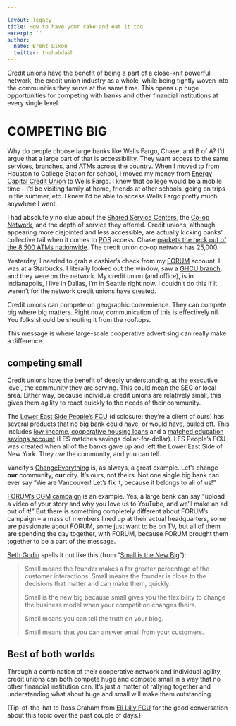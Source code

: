 ```yaml
---

layout: legacy
title: How to have your cake and eat it too
excerpt: ''
author:
  name: Brent Dixon
  twitter: thehabdash
---
```


<p>Credit unions have the benefit of being a part of a close-knit powerful network, the credit union industry as a whole, while being tightly woven into the communities they serve at the same time. This opens up huge opportunities for competing with banks and other financial institutions at every single level.</p>


<h1><span class="caps">COMPETING BIG</span></h1>


<p>Why do people choose large banks like Wells Fargo, Chase, and B of A? I&#8217;d argue that a large part of that is accessibility. They want access to the same services, branches, and ATMs across the country. When I moved to from Houston to College Station for school, I moved my money from <a href="http://www.eccu.net">Energy Capital Credit Union</a> to Wells Fargo. I knew that college would be a mobile time &#8211; I&#8217;d be visiting family at home, friends at other schools, going on trips in the summer, etc. I knew I&#8217;d be able to access Wells Fargo pretty much anywhere I went.</p>


<p>I had absolutely no clue about the <a href="http://www.cuswirl.com/">Shared Service Centers</a>, the <a href="http://www.co-opfs.org/">Co-op Network</a>, and the depth of service they offered. Credit unions, although appearing more disjointed and less accessible, are actually kicking banks&#8217; collective tail when it comes to <acronym title="Point of Sale">POS</acronym> access. Chase <a href="http://www.chase.com/ccpmweb/shared/image/Locator-Ad.gif">markets the heck out of the 8,500 ATMs nationwide</a>. The credit union co-op network has 25,000.</p>


<p>Yesterday, I needed to grab a cashier&#8217;s check from my <a href="http://www.forumcu.com"><span class="caps">FORUM</span></a> account. I was at a Starbucks. I literally looked out the window, saw a <a href="https://www.ghcu.org/"><span class="caps">GHCU</span> branch</a>, and they were on the network. My credit union (and office), is in Indianapolis, I live in Dallas, I&#8217;m in Seattle right now. I couldn&#8217;t do this if it weren&#8217;t for the network credit unions have created.</p>


<p>Credit unions can compete on geographic convenience. They can compete big where big matters. Right now, communication of this is effectively nil. You folks should be shouting it from the rooftops.</p>


<p>This message is where large-scale cooperative advertising can really make a difference.</p>


<h2>competing small</h2>


<p>Credit unions have the benefit of deeply understanding, at the executive level, the community they are serving. This could mean the <span class="caps">SEG</span> or local area. Either way, because individual credit unions are relatively small, this gives them agility to react quickly to the needs of their community.</p>


<p>The <a href="http://www.lespeoples.org">Lower East Side People&#8217;s <span class="caps">FCU</span></a> (disclosure: they&#8217;re a client of ours) has several products that no big bank could have, or would have, pulled off. This includes <a href="http://lespeoples.org/home/personal/programs/hdfc">low-income, cooperative housing loans</a> and a <a href="http://lespeoples.org/home/about/news/11">matched education savings account</a> (LES matches savings dollar-for-dollar). <span class="caps">LES</span> People&#8217;s <span class="caps">FCU</span> was created when all of the banks gave up and left the Lower East Side of New York. They <em>are</em> the community, and you can tell.</p>


<p>Vancity&#8217;s <a href="http://www.changeeverything.ca/">ChangeEverything</a> is, as always, a great example. Let&#8217;s change <strong>our</strong> community, <strong>our</strong> city. It&#8217;s ours, not theirs. Not one single big bank can ever say &#8220;We are Vancouver! Let&#8217;s fix it, because it belongs to all of us!&#8221;</p>


<p><a href="http://dougtrue.net/articles/2007/04/23/from-the-tv-ad-to-the-billboard"><span class="caps">FORUM</span>&#8217;s <span class="caps">CGM</span> campaign</a> is an example. Yes, a large bank can say &#8220;upload a video of your story and why you love us to YouTube, and we&#8217;ll make an ad out of it!&#8221; But there is something completely different about <span class="caps">FORUM</span>&#8217;s campaign &#8211; a mass of members lined up at their actual headquarters, some are passionate about <span class="caps">FORUM</span>, some just want to be on TV, but all of them are spending the day together, with <span class="caps">FORUM</span>, because <span class="caps">FORUM</span> brought them together to be a part of the message.</p>


<p><a href="http://sethgodin.typepad.com">Seth Godin</a> spells it out like this (from &#8220;<a href="http://sethgodin.typepad.com/seths_blog/2005/06/small_is_the_ne.html">Small is the New Big</a>&#8220;):</p>


<blockquote><p>Small means the founder makes a far greater percentage of the customer interactions. Small means the founder is close to the decisions that matter and can make them, quickly.</p><p>Small is the new big because small gives you the flexibility to change the business model when your competition changes theirs.</p><p>Small means you can tell the truth on your blog.</p><p>Small means that you can answer email from your customers.</p></blockquote>

<h2>Best of both worlds</h2>


<p>Through a combination of their cooperative network and individual agility, credit unions can both compete huge and compete small in a way that no other financial institution can. It&#8217;s just a matter of rallying together and understanding what about huge and small will make them outstanding.</p>


<p>(Tip-of-the-hat to Ross Graham from <a href="https://www.elfcu.org">Eli Lilly <span class="caps">FCU</span></a> for the good conversation about this topic over the past couple of days.)</p>